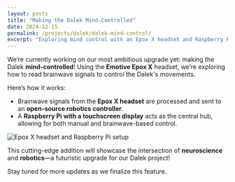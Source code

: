 ```yaml
---
layout: posts
title: "Making the Dalek Mind-Controlled"
date: 2024-12-15
permalink: /projects/dalek/dalek-mind-control/
excerpt: "Exploring mind control with an Epox X headset and Raspberry Pi for the ultimate futuristic Dalek."
---
```


We’re currently working on our most ambitious upgrade yet: making the Dalek **mind-controlled**! Using the **Emotive Epox X** headset, we’re exploring how to read brainwave signals to control the Dalek's movements.

Here’s how it works:  
- Brainwave signals from the **Epox X headset** are processed and sent to an **open-source robotics controller**.  
- A **Raspberry Pi with a touchscreen display** acts as the central hub, allowing for both manual and brainwave-based control.

![Epox X headset and Raspberry Pi setup](#)  

This cutting-edge addition will showcase the intersection of **neuroscience** and **robotics**—a futuristic upgrade for our Dalek project!  

Stay tuned for more updates as we finalize this feature.  
